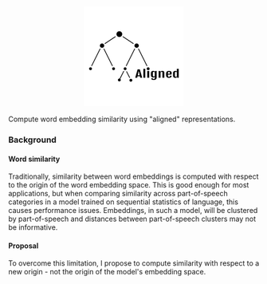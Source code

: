 <div align="center">
 <img src="images/logo.png" width="200"> 
</div>

Compute word embedding similarity using "aligned" representations. 

### Background

#### Word similarity

Traditionally, similarity between word embeddings is computed with respect to the origin of the word embedding space. 
This is good enough for most applications, but when comparing similarity across part-of-speech categories in a model trained on sequential statistics of language,
 this causes performance issues. 
 Embeddings, in such a model, will be clustered by part-of-speech and distances between part-of-speech clusters may not be informative.

#### Proposal

To overcome this limitation, I propose to compute similarity with respect to a new origin - not the origin of the model's embedding space. 
